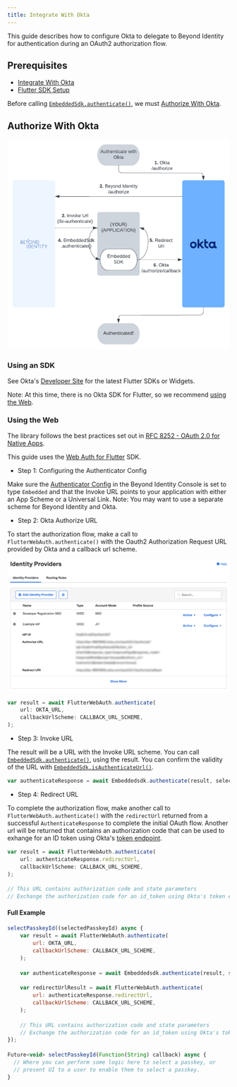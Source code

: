 ```yaml
---
title: Integrate With Okta
---
```


This guide describes how to configure Okta to delegate to Beyond Identity for authentication during an OAuth2 authorization flow.

## Prerequisites

 - [Integrate With Okta](../../guides/integrate-with-okta)
 - [Flutter SDK Setup](../../workflows/sdk-setup?sdks=flutter)

Before calling [`EmbeddedSdk.authenticate()`](../../workflows/sdk-setup?sdks=flutter#authentication), we must [Authorize With Okta](#authorize-with-okta).

## Authorize With Okta

![../../images/integrate-with-okta-flow](../../images/integrate-with-okta-flow.png)

### Using an SDK

See Okta's [Developer Site](https://developer.okta.com/code/#mobile-native) for the latest Flutter SDKs or Widgets.

Note: At this time, there is no Okta SDK for Flutter, so we recommend [using the Web](#using-the-web).

### Using the Web

The library follows the best practices set out in [RFC 8252 - OAuth 2.0 for Native Apps](https://tools.ietf.org/html/rfc8252).

This guide uses the [Web Auth for Flutter](https://github.com/LinusU/flutter_web_auth) SDK.

 - Step 1: Configuring the Authenticator Config

Make sure the [Authenticator Config](../../platform-overview/authenticator-config#embedded-sdk) in the Beyond Identity Console is set to type `Embedded` and that the Invoke URL points to your application with either an App Scheme or a Universal Link. Note: You may want to use a separate scheme for Beyond Identity and Okta.

 - Step 2: Okta Authorize URL

To start the authorization flow, make a call to `FlutterWebAuth.authenticate()` with the Oauth2 Authorization Request URL provided by Okta and a callback url scheme.

![../../images/okta-identity-provider-example](../../images/okta-identity-provider-example.png)

```javascript
var result = await FlutterWebAuth.authenticate(
    url: OKTA_URL,
    callbackUrlScheme: CALLBACK_URL_SCHEME,
);
```

 - Step 3: Invoke URL

The result will be a URL with the Invoke URL scheme. You can call [`EmbeddedSdk.authenticate()`](../../workflows/sdk-setup?sdks=flutter#authentication), using the result. You can confirm the validity of the URL with [`EmbeddedSdk.isAuthenticateUrl()`](../../workflows/sdk-setup?sdks=flutter#authenticate-url-validation).

```javascript
var authenticateResponse = await Embeddedsdk.authenticate(result, selectedPasskeyId);
```

 - Step 4: Redirect URL

To complete the authorization flow, make another call to `FlutterWebAuth.authenticate()` with the `redirectUrl` returned from a successful `AuthenticateResponse` to complete the initial OAuth flow. Another url will be returned that contains an authorization code that can be used to exhange for an ID token using Okta's [token endpoint](https://developer.okta.com/docs/reference/api/oidc/#token).

```javascript
var result = await FlutterWebAuth.authenticate(
    url: authenticateResponse.redirectUrl,
    callbackUrlScheme: CALLBACK_URL_SCHEME,
);

// This URL contains authorization code and state parameters
// Exchange the authorization code for an id_token using Okta's token endpoint.
```

#### Full Example

```javascript
selectPasskeyId((selectedPasskeyId) async {
    var result = await FlutterWebAuth.authenticate(
        url: OKTA_URL,
        callbackUrlScheme: CALLBACK_URL_SCHEME,
    );

    var authenticateResponse = await Embeddedsdk.authenticate(result, selectedPasskeyId);

    var redirectUrlResult = await FlutterWebAuth.authenticate(
        url: authenticateResponse.redirectUrl,
        callbackUrlScheme: CALLBACK_URL_SCHEME,
    );

    // This URL contains authorization code and state parameters
    // Exchange the authorization code for an id_token using Okta's token endpoint.
});

Future<void> selectPasskeyId(Function(String) callback) async {
  // Where you can perform some logic here to select a passkey, or
  // present UI to a user to enable them to select a passkey.
}
```
